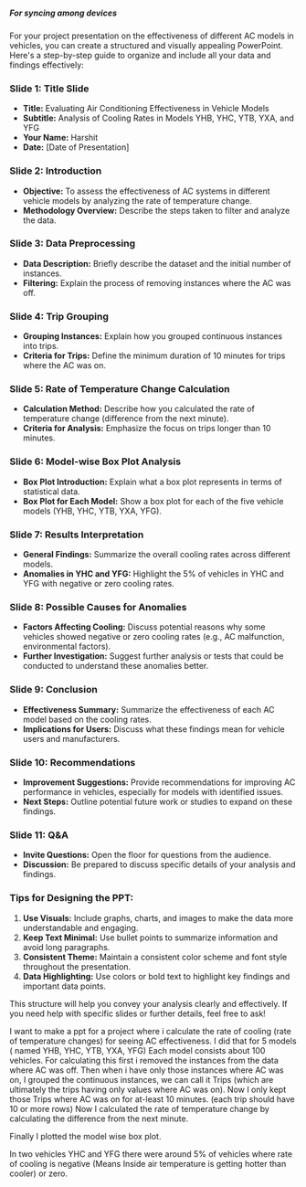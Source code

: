 ##### For syncing among devices


For your project presentation on the effectiveness of different AC models in vehicles, you can create a structured and visually appealing PowerPoint. Here's a step-by-step guide to organize and include all your data and findings effectively:

### Slide 1: Title Slide
- **Title:** Evaluating Air Conditioning Effectiveness in Vehicle Models
- **Subtitle:** Analysis of Cooling Rates in Models YHB, YHC, YTB, YXA, and YFG
- **Your Name:** Harshit
- **Date:** [Date of Presentation]

### Slide 2: Introduction
- **Objective:** To assess the effectiveness of AC systems in different vehicle models by analyzing the rate of temperature change.
- **Methodology Overview:** Describe the steps taken to filter and analyze the data.

### Slide 3: Data Preprocessing
- **Data Description:** Briefly describe the dataset and the initial number of instances.
- **Filtering:** Explain the process of removing instances where the AC was off.

### Slide 4: Trip Grouping
- **Grouping Instances:** Explain how you grouped continuous instances into trips.
- **Criteria for Trips:** Define the minimum duration of 10 minutes for trips where the AC was on.

### Slide 5: Rate of Temperature Change Calculation
- **Calculation Method:** Describe how you calculated the rate of temperature change (difference from the next minute).
- **Criteria for Analysis:** Emphasize the focus on trips longer than 10 minutes.

### Slide 6: Model-wise Box Plot Analysis
- **Box Plot Introduction:** Explain what a box plot represents in terms of statistical data.
- **Box Plot for Each Model:** Show a box plot for each of the five vehicle models (YHB, YHC, YTB, YXA, YFG).

### Slide 7: Results Interpretation
- **General Findings:** Summarize the overall cooling rates across different models.
- **Anomalies in YHC and YFG:** Highlight the 5% of vehicles in YHC and YFG with negative or zero cooling rates.

### Slide 8: Possible Causes for Anomalies
- **Factors Affecting Cooling:** Discuss potential reasons why some vehicles showed negative or zero cooling rates (e.g., AC malfunction, environmental factors).
- **Further Investigation:** Suggest further analysis or tests that could be conducted to understand these anomalies better.

### Slide 9: Conclusion
- **Effectiveness Summary:** Summarize the effectiveness of each AC model based on the cooling rates.
- **Implications for Users:** Discuss what these findings mean for vehicle users and manufacturers.

### Slide 10: Recommendations
- **Improvement Suggestions:** Provide recommendations for improving AC performance in vehicles, especially for models with identified issues.
- **Next Steps:** Outline potential future work or studies to expand on these findings.

### Slide 11: Q&A
- **Invite Questions:** Open the floor for questions from the audience.
- **Discussion:** Be prepared to discuss specific details of your analysis and findings.

### Tips for Designing the PPT:
1. **Use Visuals:** Include graphs, charts, and images to make the data more understandable and engaging.
2. **Keep Text Minimal:** Use bullet points to summarize information and avoid long paragraphs.
3. **Consistent Theme:** Maintain a consistent color scheme and font style throughout the presentation.
4. **Data Highlighting:** Use colors or bold text to highlight key findings and important data points.

This structure will help you convey your analysis clearly and effectively. If you need help with specific slides or further details, feel free to ask!


I want to make a ppt for a project where i calculate the rate of cooling (rate of temperature changes) for seeing AC effectiveness. 
I did that for 5 models ( named YHB, YHC, YTB, YXA, YFG) Each model consists about 100 vehicles. 
For calculating this first i removed the instances from the data where AC was off. 
Then when i have only those instances where AC was on, I grouped the continuous instances, we can call it Trips (which are ultimately the trips having only values where AC was on). 
Now I only kept those Trips where AC was on for at-least 10 minutes. (each trip should have 10 or more rows) 
Now I calculated the rate of temperature change by calculating the difference from the next minute.

Finally I plotted the model wise box plot.

In two vehicles YHC and YFG there were around 5% of vehicles where rate of cooling is negative (Means Inside air temperature is getting hotter than cooler) or zero.

